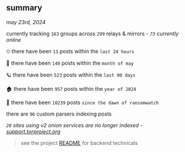 
## summary
_may 23rd, 2024_

currently tracking `163` groups across `299` relays & mirrors - _`73` currently online_

⏲ there have been `13` posts within the `last 24 hours`

🦈 there have been `140` posts within the `month of may`

🪐 there have been `523` posts within the `last 90 days`

🏚 there have been `957` posts within the `year of 2024`

🦕 there have been `10239` posts `since the dawn of ransomwatch`

there are `96` custom parsers indexing posts

_`20` sites using v2 onion services are no longer indexed - [support.torproject.org](https://support.torproject.org/onionservices/v2-deprecation/)_

> see the project [README](https://github.com/joshhighet/ransomwatch#ransomwatch--) for backend technicals
